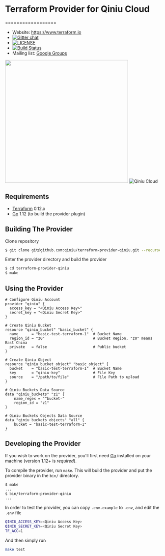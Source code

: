 # Terraform Provider for Qiniu Cloud
==================

- Website: https://www.terraform.io
- [![Gitter chat](https://badges.gitter.im/hashicorp-terraform/Lobby.png)](https://gitter.im/hashicorp-terraform/Lobby)
- [![LICENSE](https://img.shields.io/badge/license-Mozilla--2.0-yellowgreen)](https://www.mozilla.org/en-US/MPL/2.0/)
- [![Build Status](https://api.travis-ci.org/bachue/terraform-provider-qiniu.svg?branch=master)](https://travis-ci.org/bachue/terraform-provider-qiniu)
- Mailing list: [Google Groups](http://groups.google.com/group/terraform-tool)

<img src="https://cdn.rawgit.com/hashicorp/terraform-website/master/content/source/assets/images/logo-hashicorp.svg" width="400px">
<img src="https://mars-assets.qnssl.com/qiniulog/img-slogan-blue-en.png" alt="Qiniu Cloud">

Requirements
------------

-	[Terraform](https://www.terraform.io/downloads.html) 0.12.x
-	[Go](https://golang.org/doc/install) 1.12 (to build the provider plugin)

Building The Provider
---------------------

Clone repository

```sh
$ git clone git@github.com:qiniu/terraform-provider-qiniu.git --recurse-submodules
```

Enter the provider directory and build the provider

```sh
$ cd terraform-provider-qiniu
$ make
```

Using the Provider
----------------------

```hcl
# Configure Qiniu Account
provider "qiniu" {
  access_key = "<Qiniu Access Key>"
  secret_key = "<Qiniu Secret Key>"
}

# Create Qiniu Bucket
resource "qiniu_bucket" "basic_bucket" {
  name      = "basic-test-terraform-1"  # Bucket Name
  region_id = "z0"                      # Bucket Region, "z0" means East China
  private   = false                     # Public bucket
}

# Create Qiniu Object
resource "qiniu_bucket_object" "basic_object" {
  bucket    = "basic-test-terraform-1"  # Bucket Name
  key       = "qiniu-key"               # File Key
  source    = "/path/to/file"           # File Path to upload
}

# Qiniu Buckets Data Source
data "qiniu_buckets" "z1" {
    name_regex = "^bucket-"
    region_id = "z1"
}

# Qiniu Buckets Objects Data Source
data "qiniu_buckets_objects" "all" {
    bucket = "basic-test-terraform-1"
}
```

Developing the Provider
---------------------------

If you wish to work on the provider, you'll first need [Go](http://www.golang.org) installed on your machine (version 1.12+ is *required*).

To compile the provider, run `make`. This will build the provider and put the provider binary in the `bin/` directory.

```sh
$ make
...
$ bin/terraform-provider-qiniu
...
```

In order to test the provider, you can copy `.env.example` to `.env`, and edit the `.env` file

```sh
QINIU_ACCESS_KEY=<Qiniu Access Key>
QINIU_SECRET_KEY=<Qiniu Secret Key>
TF_ACC=1
```

And then simply run

```sh
make test
```
